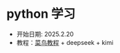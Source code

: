 # python 学习

- 开始日期: 2025.2.20 
- 教程：[菜鸟教程](https://www.runoob.com/python3/python3-socket.html) + deepseek + kimi